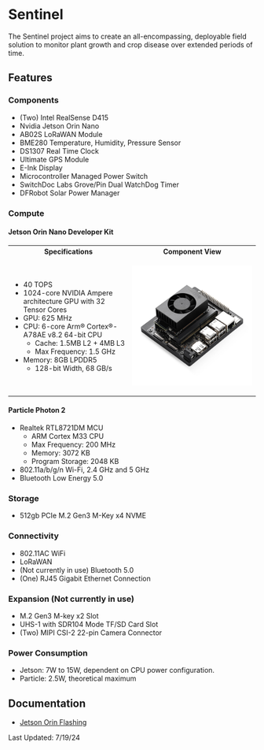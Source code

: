 # Sentinel

The Sentinel project aims to create an all-encompassing, deployable field solution to monitor plant growth and crop disease over extended periods of time.

## Features

### Components
* (Two) Intel RealSense D415
* Nvidia Jetson Orin Nano
* AB02S LoRaWAN Module
* BME280 Temperature, Humidity, Pressure Sensor
* DS1307 Real Time Clock
* Ultimate GPS Module
* E-Ink Display
* Microcontroller Managed Power Switch
* SwitchDoc Labs Grove/Pin Dual WatchDog Timer
* DFRobot Solar Power Manager

### Compute
#### Jetson Orin Nano Developer Kit


<table>
<tr>
<th>Specifications</th>
<th>Component View</th>
</tr>
<tr>
<td>

* 40 TOPS
* 1024-core NVIDIA Ampere architecture GPU with 32 Tensor Cores
* GPU: 625 MHz
* CPU: 6-core Arm® Cortex®-A78AE v8.2 64-bit CPU
  * Cache: 1.5MB L2 + 4MB L3
  * Max Frequency: 1.5 GHz
* Memory: 8GB LPDDR5
  * 128-bit Width, 68 GB/s

</td>
<td>

![alt](./images/JetsonOrin.jpg)

</td>
</tr>
</table>






#### Particle Photon 2
* Realtek RTL8721DM MCU
  * ARM Cortex M33 CPU
  * Max Frequency: 200 MHz
  * Memory: 3072 KB
  * Program Storage: 2048 KB
* 802.11a/b/g/n Wi-Fi, 2.4 GHz and 5 GHz
* Bluetooth Low Energy 5.0

### Storage
* 512gb PCIe M.2 Gen3 M-Key x4 NVME

### Connectivity
* 802.11AC WiFi
* LoRaWAN
* (Not currently in use) Bluetooth 5.0
* (One) RJ45 Gigabit Ethernet Connection

### Expansion (Not currently in use)
* M.2 Gen3 M-key x2 Slot
* UHS-1 with SDR104 Mode TF/SD Card Slot
* (Two) MIPI CSI-2 22-pin Camera Connector

### Power Consumption
* Jetson: 7W to 15W, dependent on CPU power configuration.
* Particle: 2.5W, theoretical maximum


## Documentation
* [Jetson Orin Flashing](./docs/Flashing_Jetson.pdf)

Last Updated: 7/19/24
